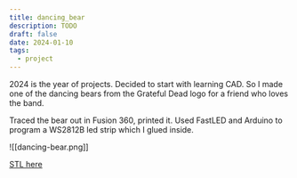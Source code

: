 ```yaml
---
title: dancing_bear
description: TODO
draft: false
date: 2024-01-10
tags:
  - project
---
```


2024 is the year of projects. Decided to start with learning CAD. So I made one of the dancing bears from the Grateful Dead logo for a friend who loves the band. 

Traced the bear out in Fusion 360, printed it. Used FastLED and Arduino to program a WS2812B led strip which I glued inside. 

![[dancing-bear.png]]

[STL here](https://www.printables.com/model/712830-grateful-dead-dancing-bear-light-marquee)